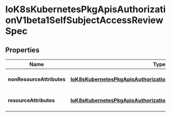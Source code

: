 
# IoK8sKubernetesPkgApisAuthorizationV1beta1SelfSubjectAccessReviewSpec

## Properties
Name | Type | Description | Notes
------------ | ------------- | ------------- | -------------
**nonResourceAttributes** | [**IoK8sKubernetesPkgApisAuthorizationV1beta1NonResourceAttributes**](IoK8sKubernetesPkgApisAuthorizationV1beta1NonResourceAttributes.md) | NonResourceAttributes describes information for a non-resource access request |  [optional]
**resourceAttributes** | [**IoK8sKubernetesPkgApisAuthorizationV1beta1ResourceAttributes**](IoK8sKubernetesPkgApisAuthorizationV1beta1ResourceAttributes.md) | ResourceAuthorizationAttributes describes information for a resource access request |  [optional]




